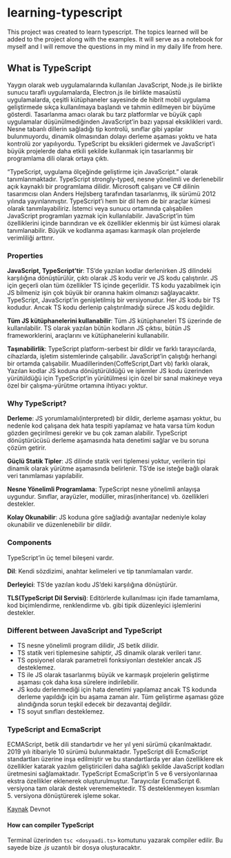 # learning-typescript

This project was created to learn typescript. The topics learned will be added to the project along with the examples. It will serve as a notebook for myself and I will remove the questions in my mind in my daily life from here.

## What is TypeScript

Yaygın olarak web uygulamalarında kullanılan JavaScript, Node.js ile birlikte sunucu taraflı uygulamalarda, Electron.js ile birlikte masaüstü uygulamalarda, çeşitli kütüphaneler sayesinde de hibrit mobil uygulama geliştirmede sıkça kullanılmaya başlandı ve tahmin edilmeyen bir büyüme gösterdi. Tasarlanma amacı olarak bu tarz platformlar ve büyük çaplı uygulamalar düşünülmediğinden JavaScript’in bazı yapısal eksiklikleri vardı. Nesne tabanlı dillerin sağladığı tip kontrolü, sınıflar gibi yapılar bulunmuyordu, dinamik olmasından dolayı derleme aşaması yoktu ve hata kontrolü zor yapılıyordu. TypeScript bu eksikleri gidermek ve JavaScript’i büyük projelerde daha etkili şekilde kullanmak için tasarlanmış bir programlama dili olarak ortaya çıktı.

“TypeScript, uygulama ölçeğinde geliştirme için JavaScript.” olarak tanımlanmaktadır. TypeScript strongly-typed, nesne yönelimli ve derlenebilir açık kaynaklı bir programlama dilidir. Microsoft çalışanı ve C# dilinin tasarımcısı olan Anders Hejlsberg tarafından tasarlanmış, ilk sürümü 2012 yılında yayınlanmıştır. TypeScript’i hem bir dil hem de bir araçlar kümesi olarak tanımlayabiliriz. İstemci veya sunucu ortamında çalışabilen JavaScript programları yazmak için kullanılabilir. JavaScript’in tüm özelliklerini içinde barındıran ve ek özellikler eklenmiş bir üst kümesi olarak tanımlanabilir. Büyük ve kodlanma aşaması karmaşık olan projelerde verimliliği arttırır.

### Properties

**JavaScript, TypeScript’tir**: TS’de yazılan kodlar derlenirken JS dilindeki karşılığına dönüştürülür, çıktı olarak JS kodu verir ve JS kodu çalıştırılır. JS için geçerli olan tüm özellikler TS içinde geçerlidir. TS kodu yazabilmek için JS bilmeniz işin çok büyük bir oranına hakim olmanızı sağlayacaktır. TypeScript, JavaScript’in genişletilmiş bir versiyonudur. Her JS kodu bir TS kodudur. Ancak TS kodu derlenip çalıştırılmadığı sürece JS kodu değildir.

**Tüm JS kütüphanelerini kullanabilir**: Tüm JS kütüphaneleri TS üzerinde de kullanılabilir. TS olarak yazılan bütün kodların JS çıktısı, bütün JS frameworklerini, araçlarını ve kütüphanelerini kullanabilir.

**Taşınabilirlik**: TypeScript platform-serbest bir dildir ve farklı tarayıcılarda, cihazlarda, işletim sistemlerinde çalışabilir. JavaScript’in çalıştığı herhangi bir ortamda çalışabilir. Muadillerinden(CoffeScript,Dart vb) farklı olarak, Yazılan kodlar JS koduna dönüştürüldüğü ve işlemler JS kodu üzerinden yürütüldüğü için TypeScript’in yürütülmesi için özel bir sanal makineye veya özel bir çalışma-yürütme ortamına ihtiyacı yoktur.

### Why TypeScript? 

**Derleme**: JS yorumlamalı(interpreted) bir dildir, derleme aşaması yoktur, bu nedenle kod çalışana dek hata tespiti yapılamaz ve hata varsa tüm kodun gözden geçirilmesi gerekir ve bu çok zaman alabilir. TypeScript dönüştürücüsü derleme aşamasında hata denetimi sağlar ve bu soruna çözüm getirir.

**Güçlü Statik Tipler**: JS dilinde statik veri tiplemesi yoktur, verilerin tipi dinamik olarak yürütme aşamasında belirlenir. TS’de ise isteğe bağlı olarak veri tanımlaması yapılabilir.

**Nesne Yönelimli Programlama**: TypeScript nesne yönelimli anlayışa uygundur. Sınıflar, arayüzler, modüller, miras(inheritance) vb. özellikleri destekler.

**Kolay Okunabilir**: JS koduna göre sağladığı avantajlar nedeniyle kolay okunabilir ve düzenlenebilir bir dildir.

### Components

TypeScript’in üç temel bileşeni vardır.

**Dil**: Kendi sözdizimi, anahtar kelimeleri ve tip tanımlamaları vardır.

**Derleyici**: TS’de yazılan kodu JS’deki karşılığına dönüştürür.

**TLS(TypeScript Dil Servisi)**: Editörlerde kullanılması için ifade tamamlama, kod biçimlendirme, renklendirme vb. gibi tipik düzenleyici işlemlerini destekler.

### Different between JavaScript and TypeScript

- TS nesne yönelimli program dilidir, JS betik dilidir.
- TS statik veri tiplemesine sahiptir, JS dinamik olarak verileri tanır.
- TS opsiyonel olarak parametreli fonksiyonları destekler ancak JS desteklemez.
- TS ile JS olarak tasarlanmış büyük ve karmaşık projelerin geliştirme aşaması çok daha kısa sürelere indirilebilir.
- JS kodu derlenmediği için hata denetimi yapılamaz ancak TS kodunda derleme yapıldığı için bu aşama zaman alır. Tüm geliştirme aşaması göze alındığında sorun teşkil edecek bir dezavantaj değildir.
- TS soyut sınıfları desteklemez.

### TypeScript and EcmaScript

ECMAScript, betik dili standartıdır ve her yıl yeni sürümü çıkarılmaktadır. 2019 yılı itibariyle 10 sürümü bulunmaktadır. TypeScript dili EcmaScript standartları üzerine inşa edilmiştir ve bu standartlarda yer alan özelliklere ek özellikler katarak yazılım geliştiricileri daha sağlıklı şekilde JavaScript kodları üretmesini sağlamaktadır. TypeScript EcmaScript’in 5 ve 6 versiyonlarınaa ekstra özellikler eklenerek oluşturulmuştur. Tarayıcılar EcmaScript 6. versiyona tam olarak destek verememektedir. TS desteklenmeyen kısımları 5. versiyona dönüştürerek işleme sokar.

[Kaynak](https://devnot.com/2019/typescript-nedir/) Devnot

#### How can compiler TypeScript

Terminal üzerinden ```tsc <dosyaadi.ts>``` komutunu yazarak compiler edilir. Bu sayede bize *.js* uzantılı bir dosya oluşturacaktır.
